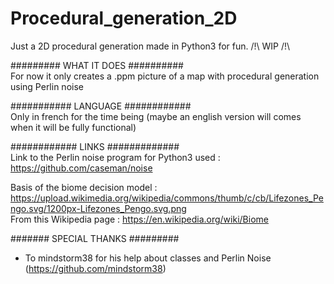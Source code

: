 # Procedural_generation_2D
Just a 2D procedural generation made in Python3 for fun. /!\ WIP  /!\

######### WHAT IT DOES ##########  
For now it only creates a .ppm picture of a map with procedural generation using Perlin noise

########### LANGUAGE ############  
Only in french for the time being (maybe an english version will comes when it will be fully functional)


############ LINKS #############  
Link to the Perlin noise program for Python3 used :
https://github.com/caseman/noise

Basis of the biome decision model :
https://upload.wikimedia.org/wikipedia/commons/thumb/c/cb/Lifezones_Pengo.svg/1200px-Lifezones_Pengo.svg.png  
From this Wikipedia page :
https://en.wikipedia.org/wiki/Biome


####### SPECIAL THANKS #########  
- To mindstorm38 for his help about classes and Perlin Noise (https://github.com/mindstorm38)

